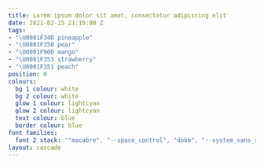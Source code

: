 ```yaml
---
title: Lorem ipsum dolor sit amet, consectetur adipiscing elit
date: 2021-02-15 21:15:00 Z
tags:
- "\U0001F34D pineapple"
- "\U0001F350 pear"
- "\U0001F96D mango"
- "\U0001F353 strawberry"
- "\U0001F351 peach"
position: 0
colours:
  bg 1 colour: white
  bg 2 colour: white
  glow 1 colour: lightcyan
  glow 2 colour: lightcyan
  text colour: blue
  border colour: blue
font families:
  font 2 stack: '"macabre", "--space_control", "dobb", "--system_sans_serif", sans-serif'
layout: cascade
---
```


